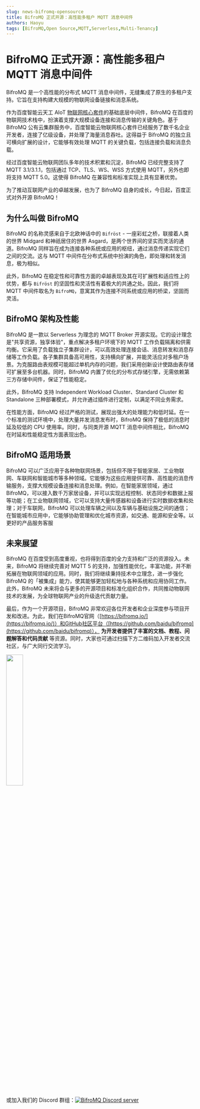 ```yaml
---
slug: news-bifromq-opensource
title: BifroMQ 正式开源：高性能多租户 MQTT 消息中间件
authors: Haoyu
tags: [BifroMQ,Open Source,MQTT,Serverless,Multi-Tenancy]
---
```


# BifroMQ 正式开源：高性能多租户 MQTT 消息中间件

BifroMQ 是一个高性能的分布式 MQTT 消息中间件，无缝集成了原生的多租户支持。它旨在支持构建大规模的物联网设备链接和消息系统。

<!--truncate-->

作为百度智能云天工 AIoT [物联网核心套件](https://cloud.baidu.com/product/iot.html)的基础底层中间件，BifroMQ 在百度的物联网技术栈中，扮演着支撑大规模设备连接和消息传输的关键角色。基于 BifroMQ 公有云集群服务中，百度智能云物联网核心套件已经服务了数千名企业开发者，连接了亿级设备，并处理了海量消息吞吐。这得益于 BifroMQ 的独立且可横向扩展的设计，它能够有效处理 MQTT 的关键负载，包括连接负载和消息负载。


经过百度智能云物联网团队多年的技术积累和沉淀，BifroMQ 已经完整支持了 MQTT 3.1/3.1.1，包括通过 TCP、TLS、WS、WSS 方式使用 MQTT，另外也即将支持 MQTT 5.0。这使得 BifroMQ 在兼容性和标准实现上具有显著优势。

为了推动互联网产业的卓越发展，也为了 BifroMQ 自身的成长，今日起，百度正式对外开源 BifroMQ！


## 为什么叫做 BifroMQ

BifroMQ 的名称灵感来自于北欧神话中的 `Bifröst` - 一座彩虹之桥，联接着人类的世界 Midgard 和神祇居住的世界 Asgard，是两个世界间的坚实而灵活的通道。BifroMQ 同样旨在成为连接各种系统或应用的枢纽，通过消息传递实现它们之间的交流。这与 MQTT 中间件在分布式系统中扮演的角色，即处理和转发消息，极为相似。

此外，BifroMQ 在稳定性和可靠性方面的卓越表现及其在可扩展性和适应性上的优势，都与 `Bifröst` 的坚固性和灵活性有着极大的共通之处。因此，我们将MQTT 中间件取名为 `BifroMQ`，意寓其作为连接不同系统或应用的桥梁，坚固而灵活。

## BifroMQ 架构及性能

BifroMQ 是一款以 Serverless 为理念的 MQTT Broker 开源实现。它的设计理念是"共享资源，独享体验"，重点解决多租户环境下的 MQTT 工作负载隔离和供需均衡。它采用了负载独立子集群设计，可以高效处理连接会话、消息转发和消息存储等工作负载。各子集群具备高可用性，支持横向扩展，并能灵活应对多租户场景。为克服路由表规模可能超过单机内存的问题，我们采用创新设计使路由表存储可扩展至多台机器。同时，BifroMQ 内置了优化的分布式存储引擎，无需依赖第三方存储中间件，保证了性能稳定。

此外，BifroMQ 支持 Independent Workload Cluster、Standard Cluster 和 Standalone 三种部署模式，并允许通过插件进行定制，以满足不同业务需求。

在性能方面，BifroMQ 经过严格的测试，展现出强大的处理能力和低时延。在一个标准的测试环境中，处理大量并发消息发布时，BifroMQ 保持了极低的消息时延及较低的 CPU 使用率。同时，与同类开源 MQTT 消息中间件相比，BifroMQ 在时延和性能稳定性方面表现出色。

## BifroMQ 适用场景

BifroMQ 可以广泛应用于各种物联网场景，包括但不限于智能家居、工业物联网、车联网和智能城市等多种领域。它能够为这些应用提供可靠、高性能的消息传输服务，支撑大规模设备连接和消息处理。例如，在智能家居领域，通过 BifroMQ，可以接入数千万家居设备，并可以实现远程控制、状态同步和数据上报等功能；在工业物联网领域，它可以支持大量传感器和设备进行实时数据收集和处理；对于车联网，BifroMQ 可以处理车辆之间以及车辆与基础设施之间的通信；在智能城市应用中，它能够协助管理和优化城市资源，如交通、能源和安全等。以更好的产品服务客服

## 未来展望

BifroMQ 在百度受到高度重视，也将得到百度的全力支持和广泛的资源投入。未来，BifroMQ 将继续完善对 MQTT 5 的支持，加强性能优化，丰富功能，并不断拓展在物联网领域的应用。同时，我们将继续秉持技术中立理念，进一步强化 BifroMQ 的「被集成」能力，使其能够更加轻松地与各种系统和应用协同工作。此外，BifroMQ 未来将会与更多的开源项目和标准化组织合作，共同推动物联网技术的发展，为全球物联网产业的升级迭代贡献力量。

最后，作为一个开源项目，BifroMQ 非常欢迎各位开发者和企业深度参与项目开发和改进。为此，我们在BifroMQ官网（[https://bifromq.io/](https://bifromq.io/)）和GitHub社区平台（[https://github.com/baidu/bifromq](https://github.com/baidu/bifromq)）， **为开发者提供了丰富的文档、教程、问题解答和代码贡献** 等资源。同时，大家也可通过扫描下方二维码加入开发者交流社区，与广大同行交流学习。

<img src="https://bifromq.io/img/qrcode.png" width="30%" />

或加入我们的 Discord 群组：<a href="https://discord.gg/Pfs3QRadRB"><img src="https://img.shields.io/discord/1115542029531885599?logo=discord&logoColor=white" alt="BifroMQ Discord server" /></a>
